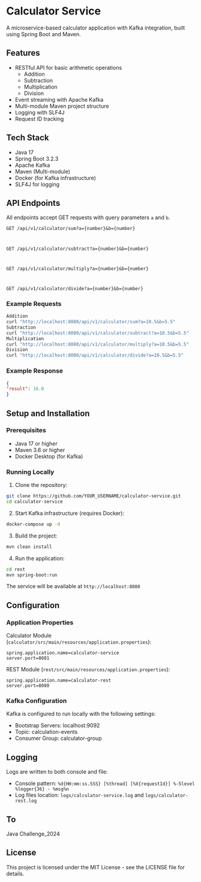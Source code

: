 # Calculator Service

A microservice-based calculator application with Kafka integration, built using Spring Boot and Maven.

## Features

- RESTful API for basic arithmetic operations
  - Addition
  - Subtraction
  - Multiplication
  - Division
- Event streaming with Apache Kafka
- Multi-module Maven project structure
- Logging with SLF4J
- Request ID tracking

## Tech Stack

- Java 17
- Spring Boot 3.2.3
- Apache Kafka
- Maven (Multi-module)
- Docker (for Kafka infrastructure)
- SLF4J for logging

## API Endpoints

All endpoints accept GET requests with query parameters `a` and `b`.

`GET /api/v1/calculator/sum?a={number}&b={number}`
#
`GET /api/v1/calculator/subtract?a={number}&b={number}`
#
`GET /api/v1/calculator/multiply?a={number}&b={number}`
#
`GET /api/v1/calculator/divide?a={number}&b={number}`

### Example Requests

```bash
Addition
curl "http://localhost:8080/api/v1/calculator/sum?a=10.5&b=5.5"
Subtraction
curl "http://localhost:8080/api/v1/calculator/subtract?a=10.5&b=5.5"
Multiplication
curl "http://localhost:8080/api/v1/calculator/multiply?a=10.5&b=5.5"
Division
curl "http://localhost:8080/api/v1/calculator/divide?a=10.5&b=5.5"
```

### Example Response
```json
{
"result": 16.0
}
```

## Setup and Installation

### Prerequisites

- Java 17 or higher
- Maven 3.6 or higher
- Docker Desktop (for Kafka)

### Running Locally

1. Clone the repository:

```bash
git clone https://github.com/YOUR_USERNAME/calculator-service.git
cd calculator-service
```

2. Start Kafka infrastructure (requires Docker):

```bash
docker-compose up -d
```

3. Build the project:

```bash
mvn clean install
```

4. Run the application:

```bash
cd rest
mvn spring-boot:run
```


The service will be available at `http://localhost:8080`

## Configuration

### Application Properties

Calculator Module (`calculator/src/main/resources/application.properties`):

```properties
spring.application.name=calculator-service
server.port=8081
```

REST Module (`rest/src/main/resources/application.properties`):

```properties
spring.application.name=calculator-rest
server.port=8080
```


### Kafka Configuration

Kafka is configured to run locally with the following settings:
- Bootstrap Servers: localhost:9092
- Topic: calculation-events
- Consumer Group: calculator-group

## Logging

Logs are written to both console and file:
- Console pattern: `%d{HH:mm:ss.SSS} [%thread] [%X{requestId}] %-5level %logger{36} - %msg%n`
- Log files location: `logs/calculator-service.log` and `logs/calculator-rest.log`

## To
Java Challenge_2024

## License

This project is licensed under the MIT License - see the LICENSE file for details.
